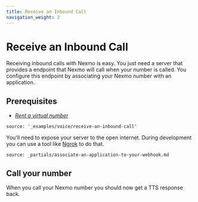 ```yaml
---
title: Receive an Inbound Call
navigation_weight: 2
---
```


# Receive an Inbound Call

Receiving inbound calls with Nexmo is easy. You just need a server that provides a endpoint that Nexmo will call when your number is called. You configure this endpoint by associating your Nexmo number with an application.

## Prerequisites

- *[Rent a virtual number](/account/guides/numbers#rent-virtual-numbers)*

```tabbed_content
source: '_examples/voice/receive-an-inbound-call'
```

You'll need to expose your server to the open internet. During development you can use a tool like [Ngrok](https://www.nexmo.com/blog/2017/07/04/local-development-nexmo-ngrok-tunnel-dr/) to do that.

```partial
source: _partials/associate-an-application-to-your-webhook.md
```

## Call your number

When you call your Nexmo number you should now get a TTS response back.
